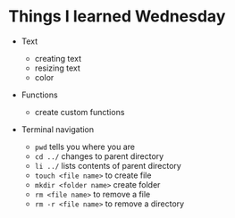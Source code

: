 # Things I learned Wednesday

- Text
    - creating text
    - resizing text
    - color

- Functions
    - create custom functions

- Terminal navigation
    - `pwd` tells you where you are
    - `cd ../` changes to parent directory
    - `li ../` lists contents of parent directory
    - `touch <file name>` to create file 
    - `mkdir <folder name>` create folder
    - `rm <file name>` to remove a file
    - `rm -r <file name>` to remove a directory
